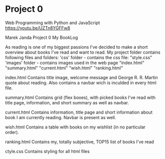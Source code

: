 # Project 0

Web Programming with Python and JavaScript
https://youtu.be/UZTn8YGFFw8

Marek Janda
Project 0
My BookLog

As reading is one of my biggest passions I've decided to make a short overview about books I've read and want to read.
My project folder contains following files and folders:
'css' folder - contains the css file: "style.css"
'images' folder - contains images used in the web page
"index.html"
"summary.html"
"current.html"
"wish.html"
"ranking.html"

index.html
Contains title image, welcome message and George R. R. Martin quote about reading. Also contains a navbar wich is inculded in every html file.

summary.html
Contains grid (flex boxes), with picked books I've read with title page, information, and short summary as well as navbar.

current.html
Contains information, title page and short information about book I am currently reading. Navbar is present as well.

wish.html
Contains a table with books on my wishlist (in no particular order).

ranking.html
Contains my, totally subjective, TOP15 list of books I've read

ctyle.css
Contains styling for all html files

